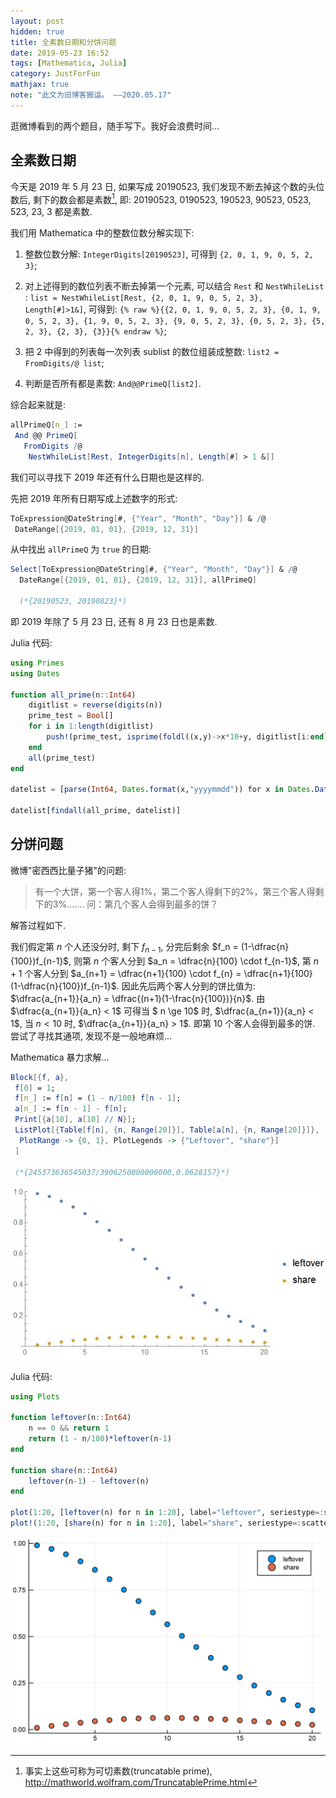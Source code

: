 ```yaml
---
layout: post
hidden: true
title: 全素数日期和分饼问题
date: 2019-05-23 16:52
tags: [Mathematica, Julia]
category: JustForFun
mathjax: true
note: "此文为旧博客搬运。 ——2020.05.17"
---
```


逛微博看到的两个题目，随手写下。我好会浪费时间...

## 全素数日期

今天是 2019 年 5 月 23 日, 如果写成 20190523, 我们发现不断去掉这个数的头位数后, 剩下的数会都是素数[^truncatableprime], 即: 20190523, 0190523, 190523, 90523, 0523, 523, 23, 3 都是素数. 

我们用 Mathematica 中的整数位数分解实现下:

1. 整数位数分解: `IntegerDigits[20190523]`,  可得到 `{2, 0, 1, 9, 0, 5, 2, 3}`;

2. 对上述得到的数位列表不断去掉第一个元素, 可以结合 `Rest` 和 `NestWhileList` : `list = NestWhileList[Rest, {2, 0, 1, 9, 0, 5, 2, 3}, Length[#]>1&]`, 可得到: `{% raw %}{{2, 0, 1, 9, 0, 5, 2, 3}, {0, 1, 9, 0, 5, 2, 3}, {1, 9, 0, 5, 2, 3}, {9, 0, 5, 2, 3}, {0, 5, 2, 3}, {5, 2, 3}, {2, 3}, {3}}{% endraw %}`;
     
3. 把 2 中得到的列表每一次列表 sublist 的数位组装成整数: `list2 = FromDigits/@ list`;
4. 判断是否所有都是素数: `And@@PrimeQ[list2]`.

综合起来就是:

```mathematica
allPrimeQ[n_] := 
 And @@ PrimeQ[
   FromDigits /@ 
    NestWhileList[Rest, IntegerDigits[n], Length[#] > 1 &]]
```

我们可以寻找下 2019 年还有什么日期也是这样的.

先把 2019 年所有日期写成上述数字的形式:

```mathematica
ToExpression@DateString[#, {"Year", "Month", "Day"}] & /@ 
 DateRange[{2019, 01, 01}, {2019, 12, 31}]
```

从中找出 `allPrimeQ` 为 `true` 的日期:

```mathematica
Select[ToExpression@DateString[#, {"Year", "Month", "Day"}] & /@ 
  DateRange[{2019, 01, 01}, {2019, 12, 31}], allPrimeQ]
  
  (*{20190523, 20190823}*)
```

即 2019 年除了 5 月 23 日, 还有 8 月 23 日也是素数.

Julia 代码:

```julia
using Primes
using Dates

function all_prime(n::Int64)
    digitlist = reverse(digits(n))
    prime_test = Bool[]
    for i in 1:length(digitlist)
        push!(prime_test, isprime(foldl((x,y)->x*10+y, digitlist[i:end])))
    end
    all(prime_test)
end

datelist = [parse(Int64, Dates.format(x,"yyyymmdd")) for x in Dates.Date(2019, 1, 1):Dates.Day(1):Dates.Date(2019, 12, 31)];

datelist[findall(all_prime, datelist)]
```

## 分饼问题

微博"密西西比量子猪"的问题:

> 有一个大饼，第一个客人得1%，第二个客人得剩下的2%，第三个客人得剩下的3%.......
> 问：第几个客人会得到最多的饼？

解答过程如下.

我们假定第 $n$ 个人还没分时, 剩下 $f_{n-1}$, 分完后剩余 $f_n = (1-\dfrac{n}{100})f_{n-1}$, 则第 $n$ 个客人分到 $a_n = \dfrac{n}{100} \cdot f_{n-1}$, 第 $n+1$ 个客人分到 $a_{n+1} = \dfrac{n+1}{100} \cdot f_{n} = \dfrac{n+1}{100} (1-\dfrac{n}{100})f_{n-1}$. 因此先后两个客人分到的饼比值为: $\dfrac{a_{n+1}}{a_n} = \dfrac{(n+1)(1-\frac{n}{100})}{n}$. 由   $\dfrac{a_{n+1}}{a_n} < 1$ 可得当 $ n \ge 10$ 时,  $\dfrac{a_{n+1}}{a_n} < 1$, 当 $n< 10$ 时, $\dfrac{a_{n+1}}{a_n} > 1$. 即第 10 个客人会得到最多的饼. 尝试了寻找其通项, 发现不是一般地麻烦...

Mathematica 暴力求解...

```mathematica
Block[{f, a},
 f[0] = 1;
 f[n_] := f[n] = (1 - n/100) f[n - 1];
 a[n_] := f[n - 1] - f[n];
 Print[{a[10], a[10] // N}];
 ListPlot[{Table[f[n], {n, Range[20]}], Table[a[n], {n, Range[20]}]}, 
  PlotRange -> {0, 1}, PlotLegends -> {"Leftover", "share"}]
 ]
 
 (*{245373636545037/3906250000000000,0.0628157}*)
```

![cakes](/assets/cakes.JPG)

Julia 代码:

```julia
using Plots

function leftover(n::Int64)
    n == 0 && return 1
    return (1 - n/100)*leftover(n-1)
end

function share(n::Int64)
    leftover(n-1) - leftover(n)
end

plot(1:20, [leftover(n) for n in 1:20], label="leftover", seriestype=:scatter)
plot!(1:20, [share(n) for n in 1:20], label="share", seriestype=:scatter)
```

![cakes2](/assets/cakes2.JPG)

[^truncatableprime]: 事实上这些可称为可切素数(truncatable prime), <http://mathworld.wolfram.com/TruncatablePrime.html>